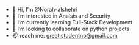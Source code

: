 - 👋 Hi, I’m @Norah-alshehri
- 👀 I’m interested in Analsis and Security 
- 🌱 I’m currently learning Full-Stack Development
- 💞️ I’m looking to collaborate on python projects
- 📫 reach me: great.studentno@gmail.com

<!---
Norah-alshehri/Norah-alshehri is a ✨ special ✨ repository because its `README.md` (this file) appears on your GitHub profile.
You can click the Preview link to take a look at your changes.
--->
